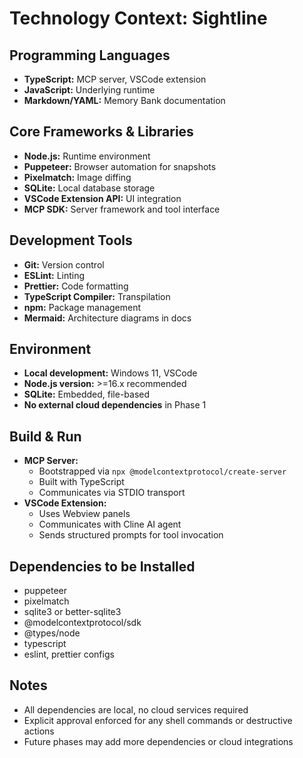 # Technology Context: Sightline

## Programming Languages
- **TypeScript:** MCP server, VSCode extension
- **JavaScript:** Underlying runtime
- **Markdown/YAML:** Memory Bank documentation

## Core Frameworks & Libraries
- **Node.js:** Runtime environment
- **Puppeteer:** Browser automation for snapshots
- **Pixelmatch:** Image diffing
- **SQLite:** Local database storage
- **VSCode Extension API:** UI integration
- **MCP SDK:** Server framework and tool interface

## Development Tools
- **Git:** Version control
- **ESLint:** Linting
- **Prettier:** Code formatting
- **TypeScript Compiler:** Transpilation
- **npm:** Package management
- **Mermaid:** Architecture diagrams in docs

## Environment
- **Local development:** Windows 11, VSCode
- **Node.js version:** >=16.x recommended
- **SQLite:** Embedded, file-based
- **No external cloud dependencies** in Phase 1

## Build & Run
- **MCP Server:**  
  - Bootstrapped via `npx @modelcontextprotocol/create-server`  
  - Built with TypeScript  
  - Communicates via STDIO transport
- **VSCode Extension:**  
  - Uses Webview panels  
  - Communicates with Cline AI agent  
  - Sends structured prompts for tool invocation

## Dependencies to be Installed
- puppeteer
- pixelmatch
- sqlite3 or better-sqlite3
- @modelcontextprotocol/sdk
- @types/node
- typescript
- eslint, prettier configs

## Notes
- All dependencies are local, no cloud services required  
- Explicit approval enforced for any shell commands or destructive actions  
- Future phases may add more dependencies or cloud integrations
